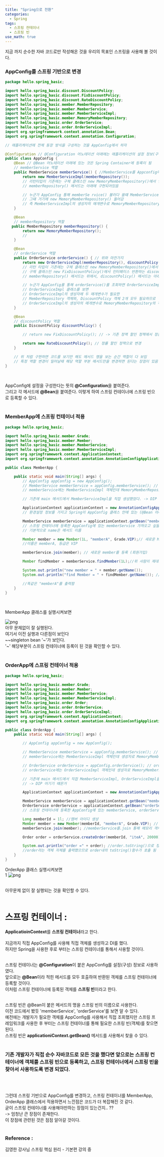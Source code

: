 ```yaml
---
title: "Spring으로 전환"
categories:
  - Spring
tags:
  - 스프링 컨테이너
  - 스프링 빈
use_math: true
---
```


지금 까지 순수한 자바 코드로만 작성해온 것을 우리의 목표인 스프링을 사용해 볼 것이다. <br>

### AppConfig를 스프링 기반으로 변경

```java
package hello.spring_basic;

import hello.spring_basic.discount.DiscountPolicy;
import hello.spring_basic.discount.FixDiscountPolicy;
import hello.spring_basic.discount.RateDiscountPolicy;
import hello.spring_basic.member.MemberRepository;
import hello.spring_basic.member.MemberService;
import hello.spring_basic.member.MemberServiceImpl;
import hello.spring_basic.member.MemoryMemberRepository;
import hello.spring_basic.order.OrderService;
import hello.spring_basic.order.OrderServiceImpl;
import org.springframework.context.annotation.Bean;
import org.springframework.context.annotation.Configuration;

// 애플리케이션에 전체 동장 방식을 구성하는 것을 AppConfig에서 하자

@Configuration // @Configuration 어노테이션 아래에는 애플리케이션의 설정 정보(구성 정보) 적어줌
public class AppConfig {
    @Bean // @Bean 어노테이션 아래에 있는 것은 Spring Container에 등록이 됨
    // memberService 역할
    public MemberService memberService() { //MemberService를 Appconfig에서 만듬
        return new MemberServiceImpl(memberRepository());
        // 리턴타입이 기존에는 구체 클래스인 new MemoryMemberRepository()에서 인터페이스 반환하는 memberRepository() 메서드로 바꿔주었다.
        // memberRepository() 메서드는 아래에 구현되어있음

        // 누군가 AppConfig 통해 memberSe rvice() 불러다 쓸떄 MemberServiceImpl인 구현체의 객체가 생성되어 반환되는데
        // 그떄 거기에 new MemoryMemberRepository() 들어감
        // 즉 MemberServiceImpl의 생성자의 매개변수로 MemoryMemberRepository의 객체가 들어감
    }

    @Bean
    // memberRepository 역할
   public MemberRepository memberRepository() {
        return new MemoryMemberRepository();
        //
    }

    @Bean
    // orderService 역할
    public OrderService orderService() { // 위와 마찬가지
        return new OrderServiceImpl(memberRepository(), discountPolicy());
        // 리턴 타입이 기존에는 구체 클래스인 new MemoryMemberRepository()에서 인터페이스 반환하는 memberRepository() 메서드로
        // 구체 클래스인 new FixDiscountPolicy()에서 인터페이스 반환하는 discountPolicy() 메서드로 변경
        // memberRepository() 메서드는 위에서, discountPolicy() 메서드는 아래에서 구현되어있음

        // 누군가 AppConfig를 통해 orderService()를 조회하면 OrderServiceImpl 구현체의 객체가 생성되어 반환하는데
        // OrderServiceImpl 클래스를 보면
        // OrderServiceImpl의 생성자에 두 매개변수가 필요한
        // MemberRepository 객체와, DiscountPolicy 객체 2개 모두 필요하므로
        // OrderServiceImpl의 생성자의 매개변수로 MemoryMemberRepository의 객체와, FixDiscountPolicy 객체 2개 모두 들어감
    }

    @Bean
    // discountPolicy 역할
    public DiscountPolicy discountPolicy() {

        // return new FixDiscountPolicy(); // -> 기존 정액 할인 정책에서 정률 할인정책으로 변경 위해 코드 지움

        return new RateDiscountPolicy(); // 정률 할인 정책으로 변경
    }

    // 위 처럼 구현하면 코드를 보기만 해도 메서드 명을 보는 순간 역할이 다 보임
    // 특정 역할 변경이 일어날때 해당 역할 부분 메서드만을 변경하면 된다는 장점이 있음
}
```
<br>

AppConfig에 설정을 구성한다는 뜻의 <b>@Configuration</b>을 붙여준다. <br>
그리고 각 메서드에 <b>@Bean</b>을 붙여준다. 이렇게 하여 스프링 컨테이너에 스프링 빈으로 등록할 수 있다. <br><br>

### MemberApp에 스프링 컨테이너 적용
```java
package hello.spring_basic;

import hello.spring_basic.member.Grade;
import hello.spring_basic.member.Member;
import hello.spring_basic.member.MemberService;
import hello.spring_basic.member.MemberServiceImpl;
import org.springframework.context.ApplicationContext;
import org.springframework.context.annotation.AnnotationConfigApplicationContext;

public class MemberApp {

    public static void main(String[] args) {
        // AppConfig appConfig = new AppConfig();
        // MemberService memberService = appConfig.memberService(); // memberService 필요시 appConfig에서 인터페이스 만듬
        // memberService에는 MemberServiceImpl 객체인데 MemoryMemberRepository()를 사용하는 것을 주입 (AppConfig에 있음)

        // 기존에 main 메서드에서 MemberServiceImpl을 직접 생성했었다. -> DIP 어김 따라서 제거

        ApplicationContext applicationContext = new AnnotationConfigApplicationContext(AppConfig.class);
        // 환경설정 정보를 가지고 Spring이 AppConfig 클래스 안에 있는 (@Bean 아래 있는 것들은 Spring Container 안에 등록)

        MemberService memberService = applicationContext.getBean("memberService", MemberService.class); // 매개변수 (name, 타입)
        // 스프링 컨테이너에 등록한 AppConfig에 있는 memberService 가져오고 싶을때
        // 기본적으로 name은 메서드 이름

        Member member = new Member(1L, "memberA", Grade.VIP);// 새로운 Member의 객체 member 생성
        //이름은 memberA, 등급은 VIP

        memberService.join(member); // 새로운 member를 등록 (회원가입)

        Member findMember = memberService.findMember(1L);//위 사람이 제대로 등록(회원 가입) 되었는지 확인해보자.

        System.out.println("new member = " + member.getName());
        System.out.println("find Member = " + findMember.getName()); //회원가입이 잘 되었다면 member.getName()과 findMember.getName()이 같은 출력을 내놓아야야

        //똑같은 "memberA"를 출력함
    }
}

```
<br>

MemberApp 클래스를 실행시켜보면 <br>

![png](/images/Spring_basic(10)_files/MemberApp실행.png)
<br>
아무 문제없이 잘 실행된다. <br>
여기서 이전 실행과 다른점이 보인다 <br>
~~singleton bean '~'가 보인다. <br>
'~' 해당부분이 스프링 컨테이너에 등록이 된 것을 확인할 수 있다. <br><br>

### OrderApp에 스프링 컨테이너 적용
```java
package hello.spring_basic;

import hello.spring_basic.member.Grade;
import hello.spring_basic.member.Member;
import hello.spring_basic.member.MemberService;
import hello.spring_basic.member.MemberServiceImpl;
import hello.spring_basic.order.Order;
import hello.spring_basic.order.OrderService;
import hello.spring_basic.order.OrderServiceImpl;
import org.springframework.context.ApplicationContext;
import org.springframework.context.annotation.AnnotationConfigApplicationContext;

public class OrderApp {
    public static void main(String[] args) {

        // AppConfig appConfig = new AppConfig();

        // MemberService memberService = appConfig.memberService(); // memberService 필요시 appConfig에서 인터페이스 만듬
        // memberService에는 MemberServiceImpl 객체인데 생성자로 MemoryMemberRepository()를 사용하는 것을 주입 (AppConfig에 있음)

        // OrderService orderService = appConfig.orderService(); // orderService 필요시 appConfig에서 인터페이스 만듬
        // orderService에는 OrderServiceImpl 객체인데 생성자로 MemoryMemberRepository()와 FixDiscountPolicy()를 사용하는 것을 주입 (AppConfig에 있음)

        // 기존에 main 메서드에서 직접 MemberServiceImpl, OrderServiceImpl을 생성함
        // -> DIP 어기기 떄문거

        ApplicationContext applicationContext = new AnnotationConfigApplicationContext(AppConfig.class);

        MemberService memberService = applicationContext.getBean("memberService", MemberService.class);
        OrderService orderService = applicationContext.getBean("orderService", OrderService.class);
        // 스프링 컨테이너에 등록한 AppConfig에 있는 memberService, orderService 가져오고 싶을때

        Long memberId = 1l; //멤버 아이디 생성
        Member member = new Member(memberId, "memberA", Grade.VIP); // Member 객체 생성 (vip 회원 만듬)
        memberService.join(member); //memberService를.join 통해 메모리 객체에 넣어둠 -> 그래야 주문에서 찾아 쓸 수 있으니

        Order order = orderService.createOrder(memberId, "iteA", 20000); //orderService.createOrder를 통해 order 생성

        System.out.println("order =" + order); //order.toString()으로 정의한 내용들이 출력 (order클래스를 보면 toString()함수 정의해놨음)
        //order라는 객체 자체를 출력했으므로 order내의 toString()함수가 호출 됨
    }
}

```
<bn>

OrderApp 클래스 실행시켜보면 <br>
1
![png](/images/Spring_basic(10)_files/OrderApp실행.png) 

<br>
아무문제 없이 잘 실행되는 것을 확인할 수 있다.<br><br>

# 스프링 컨테이너 :
<b>ApplicatioinContext</b>를 <b>스프링 컨테이너</b>라고 한다. <br>
<br>
지금까지 직접 AppConfig를 사용해 직접 객체를 생성하고 DI를 했다. <br>
하지만 Spring을 사용한 후로 부터는 스프링 컨테이너를 통해서 사용할 것이다. <br><br>

스프링 컨테이너는 <b>@Configuration</b>이 붙은 AppConfig를 설정(구성) 정보로 사용하였다.<br>
앞으로는 <b>@Bean</b>이라 적힌 메서드를 모두 호출하여 반환된 객체를 스프링 컨테이너에 등록할 것이다.<br>
이처럼 스프링 컨테이너에 등록된 객체를 <b>스프링 빈</b>이라고 한다. <br><br>

스프링 빈은 @Bean이 붙은 메서드의 명을 스프링 빈의 이름으로 사용한다. <br> 
이전 코드에서 봤듯 'memberService', 'orderService'를 보면 알 수 있다. <br>
예전에는 개발자가 필요한 객체를 AppConfig를 사용해서 직접 조회했지만 스프링 프레임워크를 사용한 후 부터는 스프링 컨테이너를 통해 필요한 스프링 빈(객체)를 찾으면 된다. <br>
스프링 빈은 <b>applicationiContext.getBean()</b> 메서드를 사용해서 찾을 수 있다. <br><br>

### 기존 개발자가 직접 순수 자바코드로 모든 것을 했다면 앞으로는 스프링 컨테이너에 객체를 스프링 빈으로 등록하고, 스프링 컨테이너에서 스프링 빈을 찾아서 사용하도록 변경 되었다.
<br><br>

그런데 스프링 기반으로 AppConfig를 변경하고, 스프링 컨테이너를 MemberApp, OrderApp 클래스에서 적용하면서 느낀점은 코드가 더 복잡해진 것 같다. <br> 
굳이 스프링 컨테이너를 사용해야만하는 장점이 있는건지.. ?? <br>
-> 엄청난 큰 장점이 존재한다. <br>
이 장점에 관련된 것은 점점 알아갈 것이다. <br><br>

### Reference :
김영한 강사님 스프링 핵심 원리 - 기본편  강의 중
